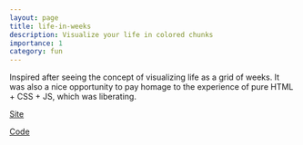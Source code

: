 ```yaml
---
layout: page
title: life-in-weeks
description: Visualize your life in colored chunks
importance: 1
category: fun
---
```


Inspired after seeing the concept of visualizing life as a grid of weeks. It was also a nice opportunity to pay homage to the experience of pure HTML + CSS + JS, which was liberating.

[Site](https://furkan.github.io/life-in-weeks/)

[Code](https://github.com/furkan/life-in-weeks/)
